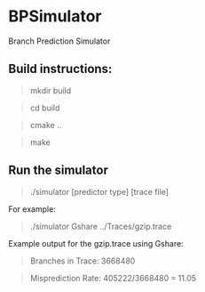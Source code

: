 # BPSimulator
Branch Prediction Simulator

## Build instructions:

> mkdir build

> cd build

> cmake ..

> make

## Run the simulator

> ./simulator [predictor type] [trace file]

For example:
> ./simulator Gshare ../Traces/gzip.trace

Example output for the gzip.trace using Gshare:

> Branches in Trace: 3668480

> Misprediction Rate: 405222/3668480 = 11.05

